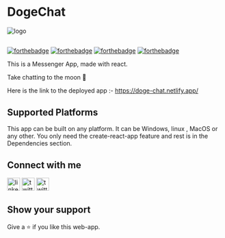 
# DogeChat
![logo](https://miro.medium.com/max/3176/1*h-xRzZOCHk8jTlEa8M42GA.png)

##

[![forthebadge](https://forthebadge.com/images/badges/open-source.svg)](https://forthebadge.com)  [![forthebadge](https://forthebadge.com/images/badges/built-with-love.svg)](https://forthebadge.com)  [![forthebadge](https://forthebadge.com/images/badges/made-with-crayons.svg)](https://forthebadge.com)  [![forthebadge](https://forthebadge.com/images/badges/made-with-javascript.svg)](https://forthebadge.com)

  

This is a Messenger App, made with react.  

Take chatting to the moon **🚀**

Here is the link to the deployed app :- https://doge-chat.netlify.app/



  

  

## Supported Platforms

  

This app can be built on any platform. It can be Windows, linux , MacOS or any other. You only need the create-react-app feature and rest is in the Dependencies section.

  


## Connect with me

  <a href='https://www.linkedin.com/in/harshsbais/'><img alt="linkedin" src="https://www.flaticon.com/svg/vstatic/svg/1384/1384046.svg?token=exp=1615707133~hmac=78daac567773ad811863f3796937cc6e" height='30px'/></a>                  <a href='https://twitter.com/harshsbais/'><img alt="twitter" src="https://image.flaticon.com/icons/png/512/23/23931.png" height='30px'/></a>      <a href='mailto:harshsbais5@gmail.com'><img alt="twitter" src="https://www.flaticon.com/svg/vstatic/svg/732/732026.svg?token=exp=1615707223~hmac=0351c92d905320b313267dda66ab6814" height='30px'/></a>

## Show your support

  

Give a ⭐ if you like this web-app.

 
